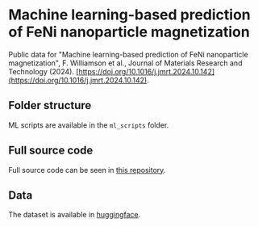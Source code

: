 # Machine learning-based prediction of FeNi nanoparticle magnetization

Public data for "Machine learning-based prediction of FeNi nanoparticle magnetization", F. Williamson et al., Journal of Materials Research and Technology (2024). [https://doi.org/10.1016/j.jmrt.2024.10.142](https://doi.org/10.1016/j.jmrt.2024.10.142).

## Folder structure

ML scripts are available in the `ml_scripts` folder.

## Full source code

Full source code can be seen in [this repository](https://github.com/MightyHelper/feni-ml-magnetization).

## Data

The dataset is available in [huggingface](https://huggingface.co/datasets/Ailurion/feni-nanoparticles).

